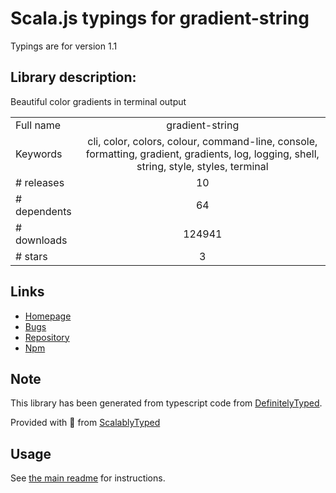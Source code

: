 
# Scala.js typings for gradient-string

Typings are for version 1.1

## Library description:
Beautiful color gradients in terminal output

|                    |                 |
| ------------------ | :-------------: |
| Full name          | gradient-string |
| Keywords           | cli, color, colors, colour, command-line, console, formatting, gradient, gradients, log, logging, shell, string, style, styles, terminal |
| # releases         | 10 |
| # dependents       | 64 |
| # downloads        | 124941 |
| # stars            | 3 |

## Links
- [Homepage](https://github.com/bokub/gradient-string)
- [Bugs](https://github.com/bokub/gradient-string/issues)
- [Repository](https://github.com/bokub/gradient-string)
- [Npm](https://www.npmjs.com/package/gradient-string)
    


## Note
This library has been generated from typescript code from [DefinitelyTyped](https://definitelytyped.org).

Provided with :purple_heart: from [ScalablyTyped](https://github.com/oyvindberg/ScalablyTyped)

## Usage
See [the main readme](../../readme.md) for instructions.


